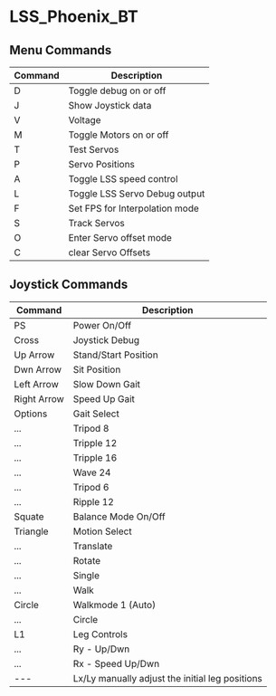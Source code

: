 # LSS_Phoenix_BT

## Menu Commands

Command | Description
------------ | -------------
D | Toggle debug on or off
J | Show Joystick data
V | Voltage
M | Toggle Motors on or off
T | Test Servos
P | Servo Positions
A | Toggle LSS speed control
L | Toggle LSS Servo Debug output
F <FPS> | Set FPS for Interpolation mode
S | Track Servos
O | Enter Servo offset mode
C | clear Servo Offsets

## Joystick Commands

Command | Description
------------ | -------------
PS | Power On/Off
Cross | Joystick Debug
Up Arrow | Stand/Start Position
Dwn Arrow | Sit Position
Left Arrow | Slow Down Gait
Right Arrow | Speed Up Gait
Options | Gait Select
... | Tripod 8
... | Tripple 12
... | Tripple 16
... | Wave 24
... | Tripod 6
... |  Ripple 12
Squate | Balance Mode On/Off
Triangle | Motion Select
... | Translate
... | Rotate
... | Single
... | Walk
Circle | Walkmode 1 (Auto)
... | Circle | Walkmode 0 (Manual Control)
L1 | Leg Controls
... | Ry - Up/Dwn
... | Rx - Speed Up/Dwn
--- | Lx/Ly  manually adjust the initial leg positions

